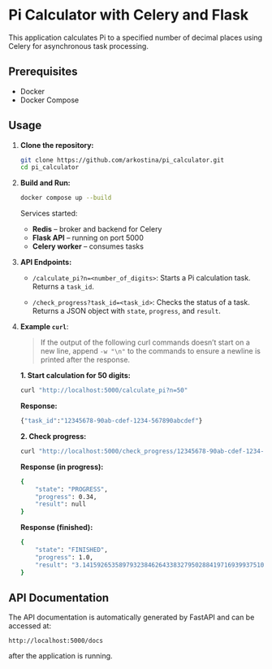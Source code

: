 # Pi Calculator with Celery and Flask

This application calculates Pi to a specified number of decimal places using Celery for asynchronous task processing.

## Prerequisites

- Docker
- Docker Compose

## Usage

1.  **Clone the repository:**

    ```bash
    git clone https://github.com/arkostina/pi_calculator.git
    cd pi_calculator
    ```

2.  **Build and Run:**

    ```bash
    docker compose up --build
    ```

    Services started:
    - **Redis** – broker and backend for Celery
    - **Flask API** – running on port 5000
    - **Celery worker** – consumes tasks

3.  **API Endpoints:**

    -   `/calculate_pi?n=<number_of_digits>`:  Starts a Pi calculation task.  Returns a `task_id`.
    
    -   `/check_progress?task_id=<task_id>`:  Checks the status of a task.  Returns a JSON object with `state`, `progress`, and `result`.

4. **Example `curl`**:

    > If the output of the following curl commands doesn’t start on a new line, append `-w "\n"` to the commands to ensure a newline is printed after the response.
    
    **1. Start calculation for 50 digits:**
        
    ```bash
    curl "http://localhost:5000/calculate_pi?n=50"
    ```
    **Response:**
    ```bash
    {"task_id":"12345678-90ab-cdef-1234-567890abcdef"}
    ```
     
    **2. Check progress:** 
    ```bash
    curl "http://localhost:5000/check_progress/12345678-90ab-cdef-1234-567890abcdef"
    ```
    **Response (in progress):**
    ```bash
    {
        "state": "PROGRESS",
        "progress": 0.34,
        "result": null
    }
    ```

    **Response (finished):**
    ```bash
    {
        "state": "FINISHED",
        "progress": 1.0,
        "result": "3.14159265358979323846264338327950288419716939937510"
    }

    ```


## API Documentation

The API documentation is automatically generated by FastAPI and can be accessed at:

`http://localhost:5000/docs`

after the application is running.